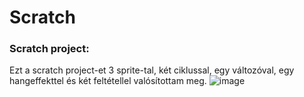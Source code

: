 # Scratch
### Scratch project:
Ezt a scratch project-et 3 sprite-tal, két ciklussal, egy változóval, egy hangeffekttel és két feltétellel valósítottam meg.
![image](https://github.com/sneekysnickers/Scratch/assets/71842325/f657aac2-1e56-487e-b02a-f9f1f1afa9c6)
